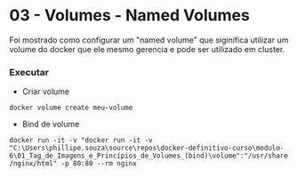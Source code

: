 # 03 - Volumes - Named Volumes

Foi mostrado como configurar um "named volume" que siginifica utilizar um volume do docker que ele mesmo gerencia e pode ser utilizado em cluster.

### Executar
- Criar volume

```docker volume create meu-volume```

- Bind de volume

```docker run -it -v "docker run -it -v "C:\Users\phillipe.souza\source\repos\docker-definitivo-curso\modulo-6\01_Tag_de_Imagens_e_Princípios_de_Volumes_(bind)\volume":"/usr/share/nginx/html" -p 80:80 --rm nginx```


